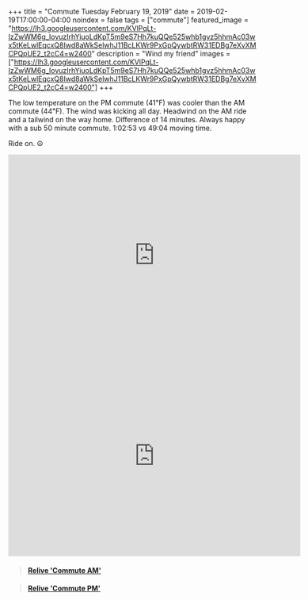 +++
title =  "Commute Tuesday February 19, 2019"
date = 2019-02-19T17:00:00-04:00
noindex = false
tags = ["commute"]
featured_image = "https://lh3.googleusercontent.com/KVlPqLt-IzZwWM6g_IovuzIrhYiuoLdKpT5m9eS7Hh7kuQQe525whb1gvz5hhmAc03wx5tKeLwlEqcxQ8Iwd8aWkSelwhJ11BcLKWr9PxGpQywbtRW31EDBg7eXvXMCPQpUE2_t2cC4=w2400"
description = "Wind my friend"
images = ["https://lh3.googleusercontent.com/KVlPqLt-IzZwWM6g_IovuzIrhYiuoLdKpT5m9eS7Hh7kuQQe525whb1gvz5hhmAc03wx5tKeLwlEqcxQ8Iwd8aWkSelwhJ11BcLKWr9PxGpQywbtRW31EDBg7eXvXMCPQpUE2_t2cC4=w2400"]
+++

The low temperature on the PM commute (41℉) was cooler than the AM commute (44℉). The wind was kicking all day. Headwind on the AM ride and a tailwind on the way home. Difference of 14 minutes. Always happy with a sub 50 minute commute. 1:02:53 vs 49:04 moving time.

Ride on. ☮

<iframe height='405' width='590' frameborder='0' allowtransparency='true' scrolling='no' src='https://www.strava.com/activities/2159800384/embed/9121a2334dc4ce2d5dc0a3da18f41e1750f39f6a'></iframe>

<iframe height='405' width='590' frameborder='0' allowtransparency='true' scrolling='no' src='https://www.strava.com/activities/2161248906/embed/409417ad0a9c1d14ff338bb559dba6aa0b27ecc3'></iframe>

<blockquote class="embedly-card" data-card-controls="0" data-card-key="f1631a41cb254ca5b035dc5747a5bd75"><h4><a href="https://www.relive.cc/view/2159800384?r=embed-site">Relive 'Commute AM'</a></h4></blockquote>
        <script async src="https://cdn.embedly.com/widgets/platform.js" charset="UTF-8"></script>

<blockquote class="embedly-card" data-card-controls="0" data-card-key="f1631a41cb254ca5b035dc5747a5bd75"><h4><a href="https://www.relive.cc/view/2161248906?r=embed-site">Relive 'Commute PM'</a></h4></blockquote>
        <script async src="https://cdn.embedly.com/widgets/platform.js" charset="UTF-8"></script>
